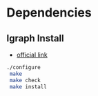 # Dependencies
## Igraph Install

- [official link](http://igraph.org/c/#cdown)

```zsh
./configure
 make
 make check
 make install
```